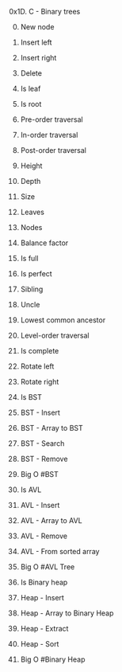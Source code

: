 0x1D. C - Binary trees

0. New node

1. Insert left

2. Insert right

3. Delete

4. Is leaf

5. Is root

6. Pre-order traversal

7. In-order traversal

8. Post-order traversal

9. Height

10. Depth

11. Size

12. Leaves

13. Nodes

14. Balance factor

15. Is full

16. Is perfect

17. Sibling

18. Uncle

19. Lowest common ancestor

20. Level-order traversal

21. Is complete

22. Rotate left

23. Rotate right

24. Is BST

25. BST - Insert

26. BST - Array to BST

27. BST - Search

28. BST - Remove

29. Big O #BST

30. Is AVL

31. AVL - Insert

32. AVL - Array to AVL

33. AVL - Remove

34. AVL - From sorted array

35. Big O #AVL Tree

36. Is Binary heap

37. Heap - Insert

38. Heap - Array to Binary Heap

39. Heap - Extract

40. Heap - Sort

41. Big O #Binary Heap
